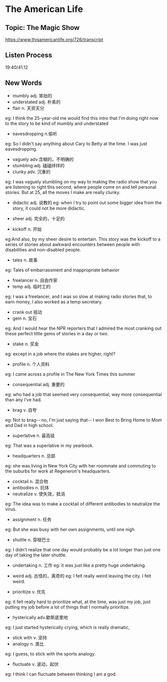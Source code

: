 # The American Life
## Topic: The Magic Show
https://www.thisamericanlife.org/726/transcript

## Listen Process
19:40/41.12
## New Words

- mumbly adj. 笨拙的
- understated adj. 朴素的
- flair n. 天资天分

eg: I think the 25-year-old me would find this intro that I'm doing right now to the story to be kind of mumbly and understated

- eavesdropping n.偷听

eg: So I didn't say anything about Cary to Betty at the time. I was just eavesdropping. 


- vaguely adv.含糊的，不明确的
- stumbling adj. 磕磕绊绊的
- clunky adv. 沉重的

eg:  I was vaguely stumbling on my way to making the radio show that you are listening to right this second, where people come on and tell personal stories. But at 25, all the moves I make are really clunky. 

- didactic adj. 说教的
eg: when I try to point out some bigger idea from the story, it could not be more didactic.

- sheer adj. 完全的，十足的
- kickoff n. 开始

eg:And also, by my sheer desire to entertain. This story was the kickoff to a series of stories about awkward encounters between people with disabilities and non-disabled people. 

- tales n. 故事

eg: Tales of embarrassment and inappropriate behavior 

- freelancer n. 自由作家
- temp adj. 临时工的

eg: I was a freelancer, and I was so slow at making radio stories that, to earn money, I also worked as a temp secretary. 

- crank out 摇动
- gem n. 宝石

eg: And I would hear the NPR reporters that I admired the most cranking out these perfect little gems of stories in a day or two. 

- stake n. 奖金

eg: except in a job where the stakes are higher, right?


- profile n. 个人资料

eg: I came across a profile in The New York Times this summer 

- consequential adj. 重要的

eg: who had a job that seemed very consequential, way more consequential than any I've had. 

- brag v. 自夸

eg: Not to brag-- no, I'm just saying that-- I won Best to Bring Home to Mom and Dad in high school.

- superlative n. 最高级

eg: That was a superlative in my yearbook. 

- headquarters n. 总部

eg: she was living in New York City with her roommate and commuting to the suburbs for work at Regeneron's headquarters. 

- cocktail n. 混合物
- antibodies n. 抗体
- neutralize v. 使失效，抵消

eg: The idea was to make a cocktail of different antibodies to neutralize the virus.


- assignment n. 任务

eg: But she was busy with her own assignments, until one nigh

- shuttle n. 穿梭巴士

eg:  I didn't realize that one day would probably be a lot longer than just one day of taking the later shuttle.

- undertaking n. 工作
eg: it was just like a pretty huge undertaking.

- weird adj. 古怪的，离奇的
eg: I felt really weird leaving the city. I felt weird.


- prioritize v. 优先

eg:  it felt really hard to prioritize what, at the time, was just my job, just putting my job before a lot of things that I normally prioritize. 

- hysterically adv.歇斯底里地

eg: I just started hysterically crying, which is really dramatic,

- stick with v. 坚持
- analogy n. 类比

eg: I guess, to stick with the sports analogy.


- fluctuate v. 波动，起伏

eg: I think I can fluctuate between thinking I am a god.
